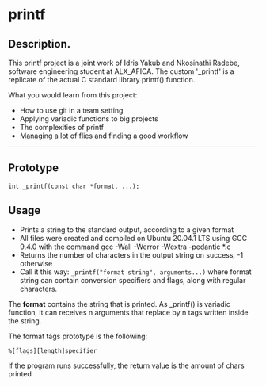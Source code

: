 # printf
## Description.

This printf project is a joint work of Idris Yakub and Nkosinathi Radebe, software engineering student at ALX_AFICA. The custom '_printf' is a replicate of the actual C standard library printf() function.

What you would learn from this project:

* How to use git in a team setting
* Applying variadic functions to big projects
* The complexities of printf
* Managing a lot of flies and finding a good workflow
---
## Prototype
    int _printf(const char *format, ...);

## Usage
* Prints a string to the standard output, according to a given format
* All files were created and compiled on Ubuntu 20.04.1 LTS using GCC 9.4.0 with the command gcc -Wall -Werror -Wextra -pedantic *.c
* Returns the number of characters in the output string on success, -1 otherwise
* Call it this way: `_printf("format string", arguments...)` where format string can contain conversion specifiers and flags, along with regular characters.

The **format** contains the string that is printed. As _printf() is variadic function, it can receives n arguments that replace by n tags written inside the string.

The format tags prototype is the following:

    %[flags][length]specifier

If the program runs successfully, the return value is the amount of chars printed